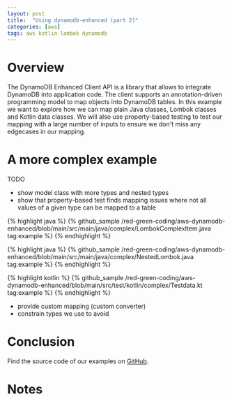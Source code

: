 ```yaml
---
layout: post
title:  "Using dynamodb-enhanced (part 2)"
categories: [aws]
tags: aws kotlin lombok dynamodb
---
```


# Overview

The DynamoDB Enhanced Client API is a library that allows to integrate DynamoDB into application code.
The client supports an annotation-driven programming model to map objects into DynamoDB tables.
In this example we want to explore how we can map plain Java classes, Lombok classes and Kotlin data classes.
We will also use property-based testing to test our mapping with a large number of inputs to ensure we don't miss any edgecases in our mapping.

# A more complex example

TODO

* show model class with more types and nested types
* show that property-based test finds mapping issues where not all values of a given type can be mapped to a table

{% highlight java %}
{% github_sample /red-green-coding/aws-dynamodb-enhanced/blob/main/src/main/java/complex/LombokComplexItem.java tag:example %}
{% endhighlight %}

{% highlight java %}
{% github_sample /red-green-coding/aws-dynamodb-enhanced/blob/main/src/main/java/complex/NestedLombok.java tag:example %}
{% endhighlight %}

{% highlight kotlin %}
{% github_sample /red-green-coding/aws-dynamodb-enhanced/blob/main/src/test/kotlin/complex/Testdata.kt tag:example %}
{% endhighlight %}

* provide custom mapping (custom converter)
* constrain types we use to avoid

# Conclusion

Find the source code of our examples on [GitHub][github-examples].

# Notes

[^1]: See [Supported data types][ddb-datatypes] for the list of supported data types.
[^2]: Read [The "Property Based Testing" series][proptest-intro] to get an introduction to the fundamentals of property-based testing.
[^3]: This corresponds to the [There and back again][proptest-there-and-back] approach as described in the [The "Property Based Testing" series][proptest-intro]

[ddb-what-is]: https://docs.aws.amazon.com/amazondynamodb/latest/developerguide/Introduction.html
[ddb-datatypes]: https://docs.aws.amazon.com/amazondynamodb/latest/developerguide/HowItWorks.NamingRulesDataTypes.html#HowItWorks.DataTypes
[ddb-enhanced]: https://github.com/aws/aws-sdk-java-v2/blob/master/services-custom/dynamodb-enhanced/README.md

[javaRecords]: https://github.com/aws/aws-sdk-java-v2/issues/4281#issuecomment-1678350710
[lombok]: https://projectlombok.org/

[dataClass-featureRequest]: https://github.com/aws/aws-sdk-java-v2/issues/2096
[dataClass-lib]: https://betterprogramming.pub/i-made-a-kotlin-plugin-for-dynamo-db-mapper-cce1924fcd1e
[dataClass-builder]: https://github.com/aws/aws-sdk-java-v2/issues/2096#issuecomment-752667521

[proptest-intro]: https://fsharpforfunandprofit.com/series/property-based-testing/
[proptest-there-and-back]: https://fsharpforfunandprofit.com/posts/property-based-testing-3/#inverseRev

[kotest-proptest]: https://kotest.io/docs/proptest/property-based-testing.html
[kotest-testcontainers]: https://kotest.io/docs/extensions/test_containers.html

[github-examples]: https://github.com/red-green-coding/aws-dynamodb-enhanced
